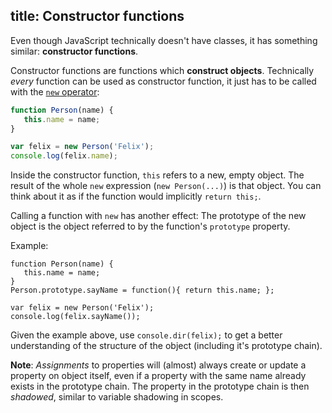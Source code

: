 title: Constructor functions
---
Even though JavaScript technically doesn't have classes, it has something
similar: **constructor functions**.

Constructor functions are functions which **construct objects**. Technically
*every* function can be used as constructor function, it just has to be called
with the [`new` operator][new]:

```js
function Person(name) {
   this.name = name;
}

var felix = new Person('Felix');
console.log(felix.name);
```

Inside the constructor function, `this` refers to a new, empty object. The
result of the whole `new` expression (`new Person(...)`) is that object. You can
think about it as if the function would implicitly `return this;`.

Calling a function with `new` has another effect: The prototype of the new object
is the object referred to by the function's `prototype` property.

Example:

```
function Person(name) {
   this.name = name;
}
Person.prototype.sayName = function(){ return this.name; };

var felix = new Person('Felix');
console.log(felix.sayName());
```

Given the example above, use `console.dir(felix);` to get a better understanding
of the structure of the object (including it's prototype chain).

<div class="alert alert-warning">
  <strong>Note</strong>: <em>Assignments</em> to properties will (almost) always
  create or update a property on object itself, even if a property with the same
  name already exists in the prototype chain. The property in the prototype
  chain is then <em>shadowed</em>, similar to variable shadowing in scopes.
</div>

[new]: https://developer.mozilla.org/en-US/docs/Web/JavaScript/Reference/Operators/new
